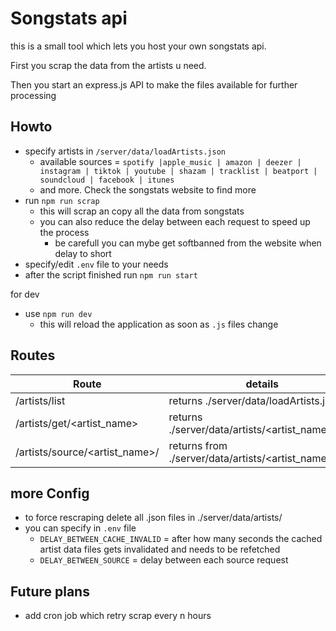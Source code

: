 # Songstats api

this is a small tool which lets you host your own songstats api.

First you scrap the data from the artists u need.

Then you start an express.js API to make the files available for further processing

## Howto
- specify artists in ``/server/data/loadArtists.json``
    - available sources = ``spotify |apple_music | amazon | deezer | instagram | tiktok | youtube | shazam | tracklist | beatport | soundcloud | facebook | itunes``
    - and more. Check the songstats website to find more
- run `npm run scrap`
    - this will scrap an copy all the data from songstats
    - you can also reduce the delay between each request to speed up the process
        - be carefull you can mybe get softbanned from the website when delay to short
- specify/edit ``.env`` file to your needs
- after the script finished run `npm run start`

for dev 
- use ``npm run dev`` 
    - this will reload the application as soon as ``.js`` files change


##  Routes

|Route| details | live |
|--|--|--|
| /artists/list | returns ./server/data/loadArtists.json | [/artists/list](https://oskar1504.ngrok.io/songstats/artists/list) |
| /artists/get/<artist_name> | returns ./server/data/artists/<artist_name>.json | [/artists/get/amelie-lens](https://oskar1504.ngrok.io/songstats/artists/get/amelie-lens)|
| /artists/source/<artist_name>/<source> | returns <source> from ./server/data/artists/<artist_name>.json | [/artists/source/amelie-lens/spotify](https://oskar1504.ngrok.io/songstats/artists/source/amelie-lens/spotify)|

## more Config
- to force rescraping delete all .json files in ./server/data/artists/
- you can specify in ``.env`` file 
    - ``DELAY_BETWEEN_CACHE_INVALID`` = after how many seconds the cached artist data files gets invalidated and needs to be refetched
    - ``DELAY_BETWEEN_SOURCE`` = delay between each source request


## Future plans
- add cron job which retry scrap every n hours